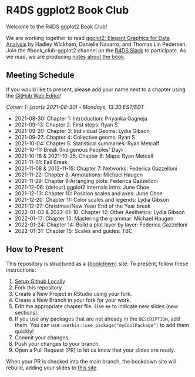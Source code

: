 # R4DS ggplot2 Book Club

Welcome to the R4DS ggplot2 Book Club!

We are working together to read [ggplot2: Elegant Graphics for Data Analysis](https://ggplot2-book.org/index.html) by Hadley Wickham, Danielle Navarro, and Thomas Lin Pedersen.
Join the #book_club-ggplot2 channel on the [R4DS Slack](https://r4ds.io/join) to participate.
As we read, we are producing [notes about the book](https://r4ds.github.io/bookclub-ggplot2/).

## Meeting Schedule

If you would like to present, please add your name next to a chapter using the [GitHub Web Editor](https://youtu.be/d41oc2OMAuI)!

*Cohort 1: (starts 2021-08-30) - Mondays, 13:30 EST/EDT*

- 2021-08-30: Chapter 1: Introduction: Priyanka Gagneja
- 2021-09-13: Chapter 2: First steps: Ryan S
- 2021-09-20: Chapter 3: Individual Geoms: Lydia Gibson
- 2021-09-27: Chapter 4: Collective geoms: Ryan S
- 2021-10-04: Chapter 5: Statistical summaries: Ryan Metcalf
- 2021-10-11: Break (Indigenous Peoples' Day)
- 2021-10-18 & 2021-10-25: Chapter 6: Maps: Ryan Metcalf
- 2021-11-01: Fall Break
- 2021-11-08 & 2012-11-15: Chapter 7: Networks: Federica Gazzelloni
- 2021-11-22: Chapter 8: Annotations: Michael Haugen
- 2021-11-29: Chapter 9:Arranging plots: Federica Gazzelloni
- 2021-12-06: (detour) ggplot2 internals intro: June Choe
- 2021-12-13: Chapter 10: Position scales and axes: June Choe
- 2021-12-20: Chapter 11: Color scales and legends: Lydia Gibson
- 2021-12-27: Christmas/New Year/ End of the Year break
- 2022-01-03 & 2022-01-10: Chapter 12: Other Aesthetics: Lydia Gibson
- 2022-01-17: Chapter 13: Mastering the grammar: Michael Haugen
- 2022-01-24: Chapter 14: Build a plot layer by layer: Federica Gazzelloni
- 2022-01-31: Chapter 15: Scales and guides: TBC

## How to Present

This repository is structured as a [{bookdown}](https://CRAN.R-project.org/package=bookdown) site.
To present, follow these instructions:

1. [Setup Github Locally](https://www.youtube.com/watch?v=hNUNPkoledI)
2. Fork this repository.
3. Create a New Project in RStudio using your fork.
4. Create a New Branch in your fork for your work.
5. Edit the appropriate chapter file. Use `##` to indicate new slides (new sections).
6. If you use any packages that are not already in the `DESCRIPTION`, add them. You can use `usethis::use_package("myCoolPackage")` to add them quickly!
7. Commit your changes.
8. Push your changes to your branch.
9. Open a Pull Request (PR) to let us know that your slides are ready.

When your PR is checked into the main branch, the bookdown site will rebuild, adding your slides to [this site](https://r4ds.github.io/bookclub-URL/).
